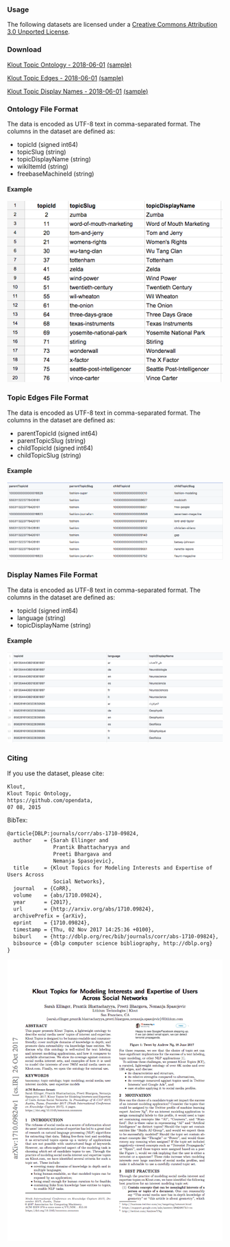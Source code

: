 ### Usage ###
The following datasets are licensed under a [Creative Commons Attribution 3.0 Unported License](http://creativecommons.org/licenses/by/3.0/).

### Download ###

[Klout Topic Ontology - 2018-06-01](dataset/klout_topic_ontology_20180601.csv) [(sample)](dataset/klout_topic_ontology_20180601_sample.csv) 

[Klout Topic Edges - 2018-06-01](dataset/klout_topic_edge_20180601.csv) [(sample)](dataset/klout_topic_edge_20180601_sample.csv) 

[Klout Topic Display Names - 2018-06-01](dataset/klout_topic_display_20180601.csv) [(sample)](dataset/klout_topic_display_20180601_sample.csv) 

### Ontology File Format ###

The data is encoded as UTF-8 text in comma-separated format. The columns in the dataset are defined as:

* topicId (signed int64)
* topicSlug (string)
* topicDisplayName (string)
* wikiItemId (string)
* freebaseMachineId (string)

#### Example #### 
![Ontology File Format Example](images/klout_topic_ontology.png)


### Topic Edges File Format ###

The data is encoded as UTF-8 text in comma-separated format. The columns in the dataset are defined as:

* parentTopicId (signed int64)
* parentTopicSlug (string)
* childTopicId (signed int64)
* childTopicSlug (string)

#### Example #### 
![Topic Edges File Format](images/edge_example.png)

### Display Names File Format ###

The data is encoded as UTF-8 text in comma-separated format. The columns in the dataset are defined as:

* topicId (signed int64)
* language (string)
* topicDisplayName (string)

#### Example #### 
![Topic Edges File Format](images/display_example.png)


### Citing ###


If you use the dataset, please cite:
```
Klout, 
Klout Topic Ontology, 
https://github.com/opendata, 
07 08, 2015
```

BibTex:
```
@article{DBLP:journals/corr/abs-1710-09824,
  author    = {Sarah Ellinger and
               Prantik Bhattacharyya and
               Preeti Bhargava and
               Nemanja Spasojevic},
  title     = {Klout Topics for Modeling Interests and Expertise of Users Across
               Social Networks},
  journal   = {CoRR},
  volume    = {abs/1710.09824},
  year      = {2017},
  url       = {http://arxiv.org/abs/1710.09824},
  archivePrefix = {arXiv},
  eprint    = {1710.09824},
  timestamp = {Thu, 02 Nov 2017 14:25:36 +0100},
  biburl    = {http://dblp.org/rec/bib/journals/corr/abs-1710-09824},
  bibsource = {dblp computer science bibliography, http://dblp.org}
}
```

![Paper](images/onthology_paper.png)
